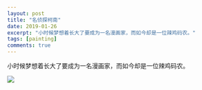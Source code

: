 ```yaml
---
layout: post
title: "名侦探柯南"
date: 2019-01-26
excerpt: "小时候梦想着长大了要成为一名漫画家，而如今却是一位辣鸡码农。"
tags: [painting]
comments: true
---
```


小时候梦想着长大了要成为一名漫画家，而如今却是一位辣鸡码农。

![](https://harriswang.gitee.io/myimagehosting/img/painting/IMG_0394.JPG)


